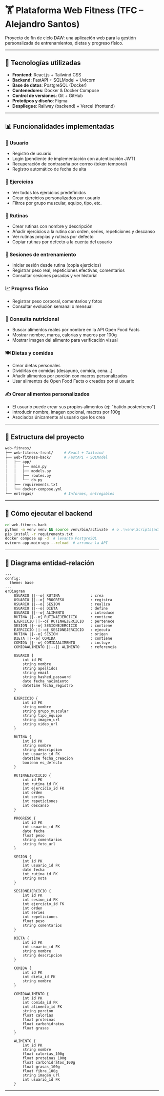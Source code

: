 # 🏋️ Plataforma Web Fitness (TFC – Alejandro Santos)

Proyecto de fin de ciclo DAW: una aplicación web para la gestión personalizada de entrenamientos, dietas y progreso físico.

---

## 🧠 Tecnologías utilizadas

* **Frontend**: React.js + Tailwind CSS
* **Backend**: FastAPI + SQLModel + Uvicorn
* **Base de datos**: PostgreSQL (Docker)
* **Contenedores**: Docker & Docker Compose
* **Control de versiones**: Git + GitHub
* **Prototipos y diseño**: Figma
* **Despliegue**: Railway (backend) + Vercel (frontend)

---

## 📊 Funcionalidades implementadas

### 🧐 Usuario

* Registro de usuario
* Login (pendiente de implementación con autenticación JWT)
* Recuperación de contraseña por correo (token temporal)
* Registro automático de fecha de alta

### 💪 Ejercicios

* Ver todos los ejercicios predefinidos
* Crear ejercicios personalizados por usuario
* Filtros por grupo muscular, equipo, tipo, etc.

### 🧩 Rutinas

* Crear rutinas con nombre y descripción
* Añadir ejercicios a la rutina con orden, series, repeticiones y descanso
* Ver rutinas propias y rutinas por defecto
* Copiar rutinas por defecto a la cuenta del usuario

### 🔁 Sesiones de entrenamiento

* Iniciar sesión desde rutina (copia ejercicios)
* Registrar peso real, repeticiones efectivas, comentarios
* Consultar sesiones pasadas y ver historial

### 📈 Progreso físico

* Registrar peso corporal, comentarios y fotos
* Consultar evolución semanal o mensual

### 🥽 Consulta nutricional

* Buscar alimentos reales por nombre en la API Open Food Facts
* Mostrar nombre, marca, calorías y macros por 100g
* Mostrar imagen del alimento para verificación visual

### 🍽️ Dietas y comidas

* Crear dietas personales
* Dividirlas en comidas (desayuno, comida, cena...)
* Añadir alimentos por porción con macros personalizados
* Usar alimentos de Open Food Facts o creados por el usuario

### ✍️ Crear alimentos personalizados

* El usuario puede crear sus propios alimentos (ej: "batido postentreno")
* Introducir nombre, imagen opcional, macros por 100g
* Asociados únicamente al usuario que los crea

---

## 📆 Estructura del proyecto

```bash
web-fitness/
├── web-fitness-front/     # React + Tailwind
├── web-fitness-back/      # FastAPI + SQLModel
│   ├── app/
│   │   ├── main.py
│   │   ├── models.py
│   │   ├── routes.py
│   │   └── db.py
│   ├── requirements.txt
│   └── docker-compose.yml
└── entregas/              # Informes, entregables
```

---

## 🚪 Cómo ejecutar el backend

```bash
cd web-fitness-back
python -m venv venv && source venv/bin/activate  # o .\venv\Scripts\activate en Windows
pip install -r requirements.txt
docker compose up -d  # levanta PostgreSQL
uvicorn app.main:app --reload  # arranca la API
```

---

## 📌 Diagrama entidad-relación

```mermaid
---
config:
  theme: base
---
erDiagram
    USUARIO ||--o{ RUTINA              : crea
    USUARIO ||--o{ PROGRESO            : registra
    USUARIO ||--o{ SESION              : realiza
    USUARIO ||--o{ DIETA               : define
    USUARIO ||--o{ ALIMENTO            : introduce
    RUTINA ||--o{ RUTINAEJERCICIO      : contiene
    EJERCICIO ||--o{ RUTINAEJERCICIO   : pertenece
    SESION ||--o{ SESIONEJERCICIO      : contiene
    EJERCICIO ||--o{ SESIONEJERCICIO   : ejecuta
    RUTINA ||--o{ SESION               : origen
    DIETA ||--o{ COMIDA                : contiene
    COMIDA ||--o{ COMIDAALIMENTO       : incluye
    COMIDAALIMENTO ||--|| ALIMENTO     : referencia

    USUARIO {
        int id PK
        string nombre
        string apellidos
        string email
        string hashed_password
        date fecha_nacimiento
        datetime fecha_registro
    }

    EJERCICIO {
        int id PK
        string nombre
        string grupo_muscular
        string tipo_equipo
        string imagen_url
        string video_url
    }

    RUTINA {
        int id PK
        string nombre
        string descripcion
        int usuario_id FK
        datetime fecha_creacion
        boolean es_defecto
    }

    RUTINAEJERCICIO {
        int id PK
        int rutina_id FK
        int ejercicio_id FK
        int orden
        int series
        int repeticiones
        int descanso
    }

    PROGRESO {
        int id PK
        int usuario_id FK
        date fecha
        float peso
        string comentarios
        string foto_url
    }

    SESION {
        int id PK
        int usuario_id FK
        date fecha
        int rutina_id FK
        string nota
    }

    SESIONEJERCICIO {
        int id PK
        int sesion_id FK
        int ejercicio_id FK
        int orden
        int series
        int repeticiones
        float peso
        string comentarios
    }

    DIETA {
        int id PK
        int usuario_id FK
        string nombre
        string descripcion
    }

    COMIDA {
        int id PK
        int dieta_id FK
        string nombre
    }

    COMIDAALIMENTO {
        int id PK
        int comida_id FK
        int alimento_id FK
        string porcion
        float calorias
        float proteinas
        float carbohidratos
        float grasas
    }

    ALIMENTO {
        int id PK
        string nombre
        float calorias_100g
        float proteinas_100g
        float carbohidratos_100g
        float grasas_100g
        float fibra_100g
        string imagen_url
        int usuario_id FK
    }
```

---
